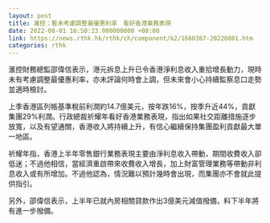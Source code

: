 ```yaml
---
layout: post
title: 滙控：暫未考慮調整最優惠利率　看好香港業務表現
date: 2022-08-01 16:50:23.000000000 +08:00
link: https://news.rthk.hk/rthk/ch/component/k2/1660367-20220801.htm
categories: rthk
---
```


滙控財務總監邵偉信表示，港元拆息上升已令香港淨利息收入重拾增長動力，現時未有考慮調整最優惠利率，亦未評論何時會上調，但未來會小心持續監察息口走勢並適時檢討。

上季香港區列帳基準稅前利潤約14.7億美元，按年跌16%，按季升近44%，貢獻集團29%利潤。行政總裁祈耀年看好香港業務表現，指出如果社交距離措施逐步放寬，以及有望通關，香港收入將持續上升，有信心繼續保持集團盈利貢獻最大單一地區。

祈耀年指，香港上半年零售銀行業務表現主要由淨利息收入帶動，期間收費收入卻低迷；不過他相信，當經濟重啟帶來收費收入增長，加上財富管理業務等帶動非利息收入或有所增加。不過他認為，情況難以預計幾時會出現，而集團亦不會就此提供指引。

另外，邵偉信表示，上半年已就內房相關貸款作出3億美元減值撥備，料下半年將有進一步撥備。
